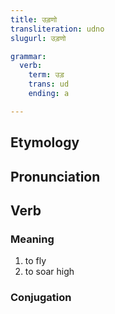 ```yaml
---
title: उड़णो
transliteration: udno
slugurl: उड़णो

grammar: 
  verb:
    term: उड़
    trans: ud
    ending: a

---
```

## Etymology

## Pronunciation

## Verb
### Meaning
1. to fly
2. to soar high

### Conjugation
<verb-conj :grammar="grammar"></verb-conj>
